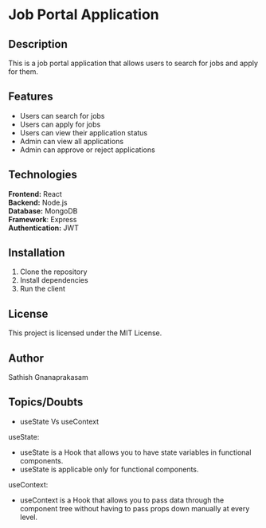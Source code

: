 # Job Portal Application

## Description

This is a job portal application that allows users to search for jobs and apply for them.

## Features

- Users can search for jobs
- Users can apply for jobs
- Users can view their application status
- Admin can view all applications
- Admin can approve or reject applications

## Technologies

**Frontend:** React  
**Backend:** Node.js  
**Database:** MongoDB  
**Framework**: Express  
**Authentication:** JWT

## Installation

1. Clone the repository
2. Install dependencies
3. Run the client

## License

This project is licensed under the MIT License.

## Author

Sathish Gnanaprakasam

## Topics/Doubts

- useState Vs useContext

useState:

- useState is a Hook that allows you to have state variables in functional components.
- useState is applicable only for functional components.

useContext:

- useContext is a Hook that allows you to pass data through the component tree without having to pass props down manually at every level.